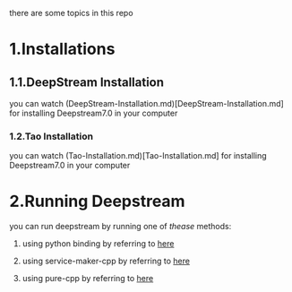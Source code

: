 there are some topics in this repo

# 1.Installations

## 1.1.DeepStream Installation

you can watch (DeepStream-Installation.md)[DeepStream-Installation.md] for installing Deepstream7.0 in your computer

### 1.2.Tao Installation

you can watch (Tao-Installation.md)[Tao-Installation.md] for installing Deepstream7.0 in your computer


# 2.Running Deepstream

you can run deepstream by running one of *thease* methods:

  1. using python binding by referring to [here](deepstream-python/main.py)  

  2. using service-maker-cpp by referring to [here](deepstream-service-maker-cpp/deepstream.cpp)  

  3. using pure-cpp by referring to [here](https://github.com/Muhammad-heydari/deepstream-pure-cpp)  
